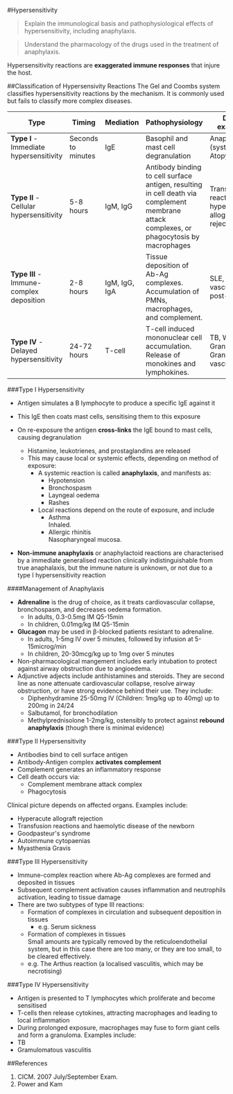 #Hypersensitivity
> Explain the immunological basis and pathophysiological effects of hypersensitivity, including anaphylaxis.

<!--></!-->

> Understand the pharmacology of the drugs used in the treatment of anaphylaxis.

Hypersensitivity reactions are **exaggerated immune responses** that injure the host.

##Classification of Hypersensivity Reactions
The Gel and Coombs system classifies hypersensitivity reactions by the mechanism. It is commonly used but fails to classify more complex diseases.

| Type | Timing| Mediation | Pathophysiology | Disease example(s) |
| -- | -- | -- | -- | -- |
| **Type I** - Immediate hypersensitivity | Seconds to minutes |IgE| Basophil and mast cell degranulation | Anaphylaxis (systemic), Atopy (local)|
| **Type II** - Cellular hypersensitivity | 5-8 hours | IgM, IgG | Antibody binding to cell surface antigen, resulting in cell death via complement membrane attack complexes, or phagocytosis by macrophages | Transfusion reactions, hyperacute allograft rejection|
| **Type III** - Immune-complex deposition| 2-8 hours | IgM, IgG, IgA | Tissue deposition of Ab-Ag complexes. Accumulation of PMNs, macrophages, and complement. | SLE, necrotising vasculitis, post-Strep GN |
| **Type IV** - Delayed hypersensitivity | 24-72 hours | T-cell | T-cell induced mononuclear cell accumulation. Release of monokines and lymphokines. | TB, Wegener's Granulomatosis, Granulomatous vasculitis|

###Type I Hypersensitivity
* Antigen simulates a B lymphocyte to produce a specific IgE against it
* This IgE then coats mast cells, sensitising them to this exposure
* On re-exposure the antigen **cross-links** the IgE bound to mast cells, causing degranulation
  * Histamine, leukotrienes, and prostaglandins are released
  * This may cause local or systemic effects, depending on method of exposure:
    * A systemic reaction is called **anaphylaxis**, and manifests as:
      * Hypotension
      * Bronchospasm
      * Layngeal oedema
      * Rashes
    * Local reactions depend on the route of exposure, and include
      * Asthma  
      Inhaled. 
      * Allergic rhinitis  
      Nasopharyngeal mucosa.
      

 * **Non-immune anaphylaxis** or anaphylactoid reactions are characterised by a immediate generalised reaction clinically indistinguishable from true anaphalaxis, but the immune nature is unknown, or not due to a type I hypersensitivity reaction

####Management of Anaphylaxis
* **Adrenaline** is the drug of choice, as it treats cardiovascular collapse, bronchospasm, and decreases oedema formation.
    * In adults, 0.3-0.5mg IM Q5-15min
    * In children, 0.01mg/kg IM Q5-15min
* **Glucagon** may be used in β-blocked patients resistant to adrenaline.
    * In adults, 1-5mg IV over 5 minutes, followed by infusion at 5-15microg/min
    * In children, 20-30mcg/kg up to 1mg over 5 minutes
* Non-pharmacological mangement includes early intubation to protect against airway obstruction due to angioedema. 
* Adjunctive adjects include antihistamines and steroids. They are second line as none attenuate cardiovascular collapse, resolve airway obstruction, or have strong evidence behind their use. They include:
    * Diphenhydramine 25-50mg IV (Children: 1mg/kg up to 40mg) up to 200mg in 24/24
    * Salbutamol, for bronchodilation
    * Methylprednisolone 1-2mg/kg, ostensibly to protect against **rebound anaphylaxis** (though there is minimal evidence)


###Type II Hypersensitivity
* Antibodies bind to cell surface antigen
* Antibody-Antigen complex **activates complement**
* Complement generates an inflammatory response
* Cell death occurs via:
  * Complement membrane attack complex
  * Phagocytosis

Clinical picture depends on affected organs. Examples include:
* Hyperacute allograft rejection
* Transfusion reactions and haemolytic disease of the newborn
* Goodpasteur's syndrome
* Autoimmune cytopaenias
* Myasthenia Gravis

###Type III Hypersensitivity
* Immune-complex reaction where Ab-Ag complexes are formed and deposited in tissues
* Subsequent complement activation causes inflammation and neutrophils activation, leading to tissue damage
* There are two subtypes of type III reactions:
  * Formation of complexes in circulation and subsequent deposition in tissues
      * e.g. Serum sickness
  * Formation of complexes in tissues  
  Small amounts are typically removed by the reticuloendothelial system, but in this case there are too many, or they are too small, to be cleared effectively.
   * e.g. The Arthus reaction (a localised vasculitis, which may be necrotising)

###Type IV Hypersensitivity
* Antigen is presented to T lymphocytes which proliferate and become sensitised
* T-cells then release cytokines, attracting macrophages and leading to local inflammation
* During prolonged exposure, macrophages may fuse to form giant cells and form a granuloma. Examples include:
* TB
* Gramulomatous vasculitis

##References
1. CICM. 2007 July/September Exam.
2. Power and Kam